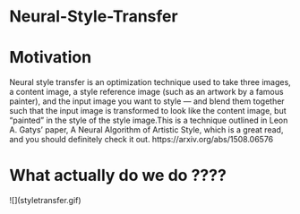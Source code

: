 # Neural-Style-Transfer
<h1><strong>Motivation</strong></h1>
<p>Neural style transfer is an optimization technique used to take three images, a content image, a style reference image (such as an artwork by a famous painter), and the input image you want to style — and blend them together such that the input image is transformed to look like the content image, but “painted” in the style of the style image.This is a technique outlined in Leon A. Gatys’ paper, A Neural Algorithm of Artistic Style, which is a great read, and you should definitely check it out.
  https://arxiv.org/abs/1508.06576</p>
<h1><strong>What actually do we do ????</strong></h1>
![](styletransfer.gif)
